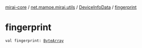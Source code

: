 [mirai-core](../../index.md) / [net.mamoe.mirai.utils](../index.md) / [DeviceInfoData](index.md) / [fingerprint](./fingerprint.md)

# fingerprint

`val fingerprint: `[`ByteArray`](https://kotlinlang.org/api/latest/jvm/stdlib/kotlin/-byte-array/index.html)